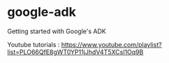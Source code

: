 # google-adk
Getting started with Google's ADK

Youtube tutorials : https://www.youtube.com/playlist?list=PLO66QfE8gWT0YP11jJhdV4T5XCsI1Oq9B
